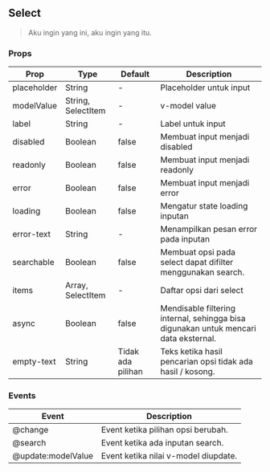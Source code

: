 ## Select
> Aku ingin yang ini, aku ingin yang itu.

### Props
| Prop | Type | Default | Description |
| --- | --- | --- | --- |
| placeholder | String | - | Placeholder untuk input |
| modelValue | String, SelectItem | - | v-model value |
| label | String | - | Label untuk input |
| disabled | Boolean | false | Membuat input menjadi disabled |
| readonly | Boolean | false | Membuat input menjadi readonly |
| error | Boolean | false | Membuat input menjadi error |
| loading | Boolean | false | Mengatur state loading inputan |
| error-text | String | - | Menampilkan pesan error pada inputan |
| searchable | Boolean | false | Membuat opsi pada select dapat difilter menggunakan search. |
| items | Array, SelectItem | - | Daftar opsi dari select |
| async | Boolean | false | Mendisable filtering internal, sehingga bisa digunakan untuk mencari data eksternal. |
| empty-text | String | Tidak ada pilihan | Teks ketika hasil pencarian opsi tidak ada hasil / kosong. |

### Events
| Event | Description |
| --- | --- |
| @change | Event ketika pilihan opsi berubah. |
| @search | Event ketika ada inputan search. |
| @update:modelValue | Event ketika nilai v-model diupdate. |
